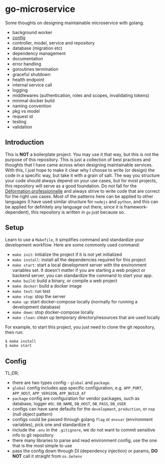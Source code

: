 # go-microservice

Some thoughts on designing maintainable microservice with golang.

- background worker
- [config](#config)
- controller, model, service and repository
- database (migration etc)
- dependency management
- documentation
- error handling
- goroutines termination
- graceful shutdown
- health endpoint
- internal service call
- logging
- middlewares (authentication, roles and scopes, invalidating tokens)
- minimal docker build
- naming convention
- pkg vs model
- request id
- testing
- validation

## Introduction 

This is __NOT__ a boilerplate project. You may use it that way, but this is not the purpose of this repository. This is just a collection of best practices and thoughts that I have came across when designing maintainable services. With this, I just hope to make it clear why I choose to write (or design) the code in a specific way, but take it with a grain of salt. The way you structure your code should always depend on your use cases, but for most projects, this repository will serve as a good foundation. Do not fall for the [Déformation professionnelle](https://en.wikipedia.org/wiki/D%C3%A9formation_professionnelle) and always strive to write code that are correct for the right use cases. Most of the patterns here can be applied to other languages (I have used similar structure for `nodejs` and `python`, and this can be applied for definitely any language out there, since it is framework-dependent), this repository is written in `go` just because so.

## Setup

Learn to use a `Makefile`, it simplifies command and standardize your development workflow. Here are some commonly used command:

- `make init`: initialize the project if it is not yet initialized
- `make install`: install all the dependencies required for this project
- `make start`: start a local development server with the environment variables set. It doesn't matter if you are starting a web project or backend server, you can standardize the command to start your app.
- `make build`: build a binary, or compile a web project
- `make docker`: build a docker image
- `make test`: run test
- `make stop`: stop the server
- `make up`: start docker-compose locally (normally for running a development database)
- `make down`: stop docker-compose locally
- `make clean`: clean up temporary directory/resources that are used locally

For example, to start this project, you just need to clone the git repository, then run:

```bash
$ make install
$ make start
```

## Config

TL;DR;

- there are two types config - `global` and `package`. 
- `global` config includes app specific configuration, e.g. `APP_PORT`, `APP_HOST`, `APP_VERSION`, `APP_BUILD_AT`
- `package` config are configuration for vendor packages, such as database, logger etc. `DB_NAME`, `DB_HOST`, `DB_PASS`, `DB_USER`
- configs can have sane defaults for the `development`, `production`, or `nop` (null object pattern) 
- configs could be passed through golang `flag` or `envvar` (environment variables), pick one and standardize it
- include the `.env` in the `.gitignore`, we do not want to commit sensitive info to git repository
- there many libraries to parse and read environment config, use the one that is the most simple to use
- pass the config down through DI (dependency injection) or params, __DO NOT__ call it straight from `os.Getenv`
